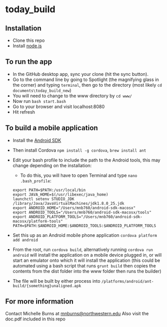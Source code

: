 # today_build

## Installation

* Clone this repo
* Install [node.js](http://nodejs.org)

## To run the app

* In the GitHub desktop app, sync your clone (hit the sync button).
* Go to the command line by going to Spotlight (the magnifying glass in the
  corner) and typing `terminal`, then go to the directory (most likely
  `cd documents\today_build_new`)
* You will need to change to the www directory by `cd www/`
* Now run `bash start.bash`
* Go to your browser and visit localhost:8080
* Hit refresh

## To build a mobile application

* Install the [Android SDK](http://developer.android.com/sdk/index.html)
* Then install Cordova `npm install -g cordova`, `brew install ant`
* Edit your bash profile to include the path to the Android tools, this may
  change depending on the installation:

  * To do this, you will have to open Terminal and type `nano .bash_profile`:

  ```
  export PATH=$PATH:/usr/local/bin
  export JAVA_HOME=$(/usr/libexec/java_home)
  launchctl setenv STUDIO_JDK /library/Java/JavaVirtualMachines/jdk1.8.0_25.jdk
  export ANDROID_HOME="/Users/mnb760/android-sdk-macosx"
  export ANDROID_TOOLS="/Users/mnb760/android-sdk-macosx/tools"
  export ANDROID_PLATFORM_TOOLS="/Users/mnb760/android-sdk-macosx/platform-tools"
  PATH=$PATH:$ANDROID_HOME:$ANDROID_TOOLS:$ANDROID_PLATFORM_TOOLS
  ```

* Set this up as an Android mobile phone application `cordova platform add android`
* From the root, run `cordova build`, alternatively running
  `cordova run android` will install the application on a mobile device plugged
  in, or will start an emulator onto which it will install the application
  (this could be automated using a bash script that runs `grunt build` then
  copies the contents from the dist folder into the www folder then runs the
  builder)
* The file will be built by either process into `/platforms/android/ant-build/{something}unaligned.apk`

## For more information

Contact Michelle Burns at mnburns@northwestern.edu
Also visit the doc.pdf included in this repo
